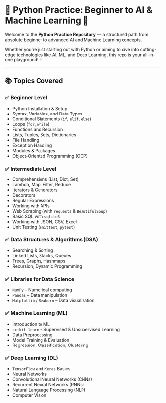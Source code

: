 # 🐍 Python Practice: Beginner to AI & Machine Learning 🚀

Welcome to the **Python Practice Repository** — a structured path from absolute beginner to advanced AI and Machine Learning concepts.

Whether you're just starting out with Python or aiming to dive into cutting-edge technologies like AI, ML, and Deep Learning, this repo is your all-in-one playground! 💡

---

## 📚 Topics Covered

### ✅ Beginner Level

- Python Installation & Setup
- Syntax, Variables, and Data Types
- Conditional Statements (`if`, `elif`, `else`)
- Loops (`for`, `while`)
- Functions and Recursion
- Lists, Tuples, Sets, Dictionaries
- File Handling
- Exception Handling
- Modules & Packages
- Object-Oriented Programming (OOP)

### ✅ Intermediate Level

- Comprehensions (List, Dict, Set)
- Lambda, Map, Filter, Reduce
- Iterators & Generators
- Decorators
- Regular Expressions
- Working with APIs
- Web Scraping (with `requests` & `BeautifulSoup`)
- Basic SQL with `sqlite3`
- Working with JSON, CSV, Excel
- Unit Testing (`unittest`, `pytest`)

### ✅ Data Structures & Algorithms (DSA)

- Searching & Sorting
- Linked Lists, Stacks, Queues
- Trees, Graphs, Hashmaps
- Recursion, Dynamic Programming

### ✅ Libraries for Data Science

- `NumPy` – Numerical computing
- `Pandas` – Data manipulation
- `Matplotlib` / `Seaborn` – Data visualization

### ✅ Machine Learning (ML)

- Introduction to ML
- `scikit-learn` – Supervised & Unsupervised Learning
- Data Preprocessing
- Model Training & Evaluation
- Regression, Classification, Clustering

### ✅ Deep Learning (DL)

- `TensorFlow` and `Keras` Basics
- Neural Networks
- Convolutional Neural Networks (CNNs)
- Recurrent Neural Networks (RNNs)
- Natural Language Processing (NLP)
- Computer Vision

